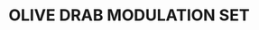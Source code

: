 ---
title: "OLIVE DRAB MODULATION SET"
price: "TBA"
desc: "Opis nije dostupan"
img_path: "/assets/img/A.MIG-7003.jpg"
brand: AMMO
available: true
cat: "acrylics"
subcat: "ACRYLIC SMART MODULATION SETS   (4 x 17mL jars)"
subsubcat: "SS"
---